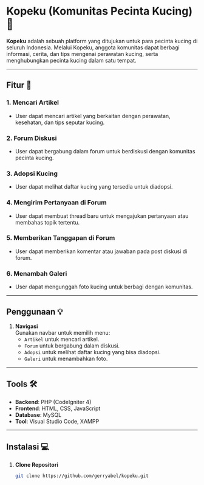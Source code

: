 # Kopeku (Komunitas Pecinta Kucing) 🐾

**Kopeku** adalah sebuah platform yang ditujukan untuk para pecinta kucing di seluruh Indonesia. Melalui Kopeku, anggota komunitas dapat berbagi informasi, cerita, dan tips mengenai perawatan kucing, serta menghubungkan pecinta kucing dalam satu tempat.

---

## Fitur 🚀

### 1. Mencari Artikel
- User dapat mencari artikel yang berkaitan dengan perawatan, kesehatan, dan tips seputar kucing.


### 2. Forum Diskusi
- User dapat bergabung dalam forum untuk berdiskusi dengan komunitas pecinta kucing.


### 3. Adopsi Kucing
- User dapat melihat daftar kucing yang tersedia untuk diadopsi.


### 4. Mengirim Pertanyaan di Forum
- User dapat membuat thread baru untuk mengajukan pertanyaan atau membahas topik tertentu.


### 5. Memberikan Tanggapan di Forum
- User dapat memberikan komentar atau jawaban pada post diskusi di forum.


### 6. Menambah Galeri
- User dapat mengunggah foto kucing untuk berbagi dengan komunitas.

---

## Penggunaan 💡

   
1. **Navigasi**  
   Gunakan navbar untuk memilih menu:
   - `Artikel` untuk mencari artikel.
   - `Forum` untuk bergabung dalam diskusi.
   - `Adopsi` untuk melihat daftar kucing yang bisa diadopsi.
   - `Galeri` untuk menambahkan foto.

---

## Tools 🛠️
- **Backend**: PHP (CodeIgniter 4)
- **Frontend**: HTML, CSS, JavaScript
- **Database**: MySQL
- **Tool**: Visual Studio Code, XAMPP

---

## Instalasi 💻

1. **Clone Repositori**
   ```bash
   git clone https://github.com/gerryabel/kopeku.git

